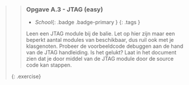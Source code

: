 >> ### Opgave A.3 - JTAG (easy)
>>
>> - *School*{: .badge .badge-primary }
>>{: .tags }
>>
>> Leen een JTAG module bij de balie. Let op hier zijn maar een beperkt aantal modules van beschikbaar, dus ruil ook met je klasgenoten. 
>> Probeer de voorbeeldcode debuggen aan de hand van de JTAG handleiding. Is het gelukt? Laat in het document zien dat je door middel van de JTAG module door de source code kan stappen.  
>>
>{: .exercise}